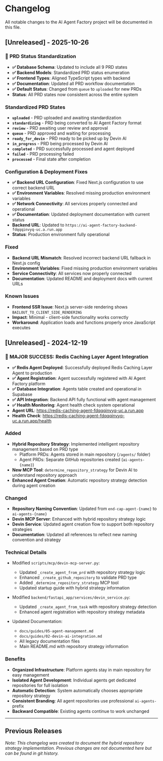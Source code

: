 # Changelog

All notable changes to the AI Agent Factory project will be documented in this file.

## [Unreleased] - 2025-10-26

### 🔧 **PRD Status Standardization**
- **✅ Database Schema**: Updated to include all 9 PRD states
- **✅ Backend Models**: Standardized PRD status enumeration
- **✅ Frontend Types**: Aligned TypeScript types with backend
- **✅ Documentation**: Updated all PRD workflow documentation
- **✅ Default Status**: Changed from `queue` to `uploaded` for new PRDs
- **Status**: All PRD states now consistent across the entire system

### **Standardized PRD States**
- **`uploaded`** - PRD uploaded and awaiting standardization
- **`standardizing`** - PRD being converted to AI Agent Factory format
- **`review`** - PRD awaiting user review and approval
- **`queue`** - PRD approved and waiting for processing
- **`ready_for_devin`** - PRD ready to be picked up by Devin AI
- **`in_progress`** - PRD being processed by Devin AI
- **`completed`** - PRD successfully processed and agent deployed
- **`failed`** - PRD processing failed
- **`processed`** - Final state after completion

### **Configuration & Deployment Fixes**
- **✅ Backend URL Configuration**: Fixed Next.js configuration to use correct backend URL
- **✅ Environment Variables**: Resolved missing production environment variables
- **✅ Network Connectivity**: All services properly connected and operational
- **✅ Documentation**: Updated deployment documentation with current status
- **Backend URL**: Updated to `https://ai-agent-factory-backend-fdqqqinvyq-uc.a.run.app`
- **Status**: Production environment fully operational

### Fixed
- **Backend URL Mismatch**: Resolved incorrect backend URL fallback in Next.js config
- **Environment Variables**: Fixed missing production environment variables
- **Service Connectivity**: All services now properly connected
- **Documentation**: Updated README and deployment docs with current URLs

### Known Issues
- **Frontend SSR Issue**: Next.js server-side rendering shows `BAILOUT_TO_CLIENT_SIDE_RENDERING`
- **Impact**: Minimal - client-side functionality works correctly
- **Workaround**: Application loads and functions properly once JavaScript executes

## [Unreleased] - 2024-12-19

### 🎉 **MAJOR SUCCESS: Redis Caching Layer Agent Integration**
- **✅ Redis Agent Deployed**: Successfully deployed Redis Caching Layer Agent to production
- **✅ Agent Registration**: Agent successfully registered with AI Agent Factory platform
- **✅ Database Integration**: Agents table created and operational in Supabase
- **✅ API Integration**: Backend API fully functional with agent management
- **✅ Health Monitoring**: Agent health check system operational
- **Agent URL**: https://redis-caching-agent-fdqqqinvyq-uc.a.run.app
- **Health Check**: https://redis-caching-agent-fdqqqinvyq-uc.a.run.app/health

### Added
- **Hybrid Repository Strategy**: Implemented intelligent repository management based on PRD type
  - Platform PRDs: Agents stored in main repository (`/agents/` folder)
  - Agent PRDs: Separate GitHub repositories created (`ai-agents-{name}`)
- **New MCP Tool**: `determine_repository_strategy` for Devin AI to understand repository approach
- **Enhanced Agent Creation**: Automatic repository strategy detection during agent creation

### Changed
- **Repository Naming Convention**: Updated from `end-cap-agent-{name}` to `ai-agents-{name}`
- **Devin MCP Server**: Enhanced with hybrid repository strategy logic
- **Devin Service**: Updated agent creation flow to support both repository strategies
- **Documentation**: Updated all references to reflect new naming convention and strategy

### Technical Details
- Modified `scripts/mcp/devin-mcp-server.py`:
  - Updated `_create_agent_from_prd` with repository strategy logic
  - Enhanced `_create_github_repository` to validate PRD type
  - Added `_determine_repository_strategy` MCP tool
  - Updated startup guide with hybrid strategy information

- Modified `backend/fastapi_app/services/devin_service.py`:
  - Updated `_create_agent_from_task` with repository strategy detection
  - Enhanced agent registration with repository strategy metadata

- Updated Documentation:
  - `docs/guides/05-agent-management.md`
  - `docs/guides/02-devin-ai-integration.md`
  - All legacy documentation files
  - Main README.md with repository strategy information

### Benefits
- **Organized Infrastructure**: Platform agents stay in main repository for easy management
- **Isolated Agent Development**: Individual agents get dedicated repositories for full isolation
- **Automatic Detection**: System automatically chooses appropriate repository strategy
- **Consistent Branding**: All agent repositories use professional `ai-agents-` prefix
- **Backward Compatible**: Existing agents continue to work unchanged

---

## Previous Releases

*Note: This changelog was created to document the hybrid repository strategy implementation. Previous changes are not documented here but can be found in git history.*
